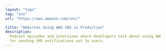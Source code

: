 ```yaml
---
layout: "tags"
tag: "sns"
url: "https://aws.amazon.com/sns/"

title: "Websites Using AWS SNS in Production"
description:
  Podcast episodes and interviews where developers talk about using AWS SNS 
  for sending SMS notifications out to users.
---
```

